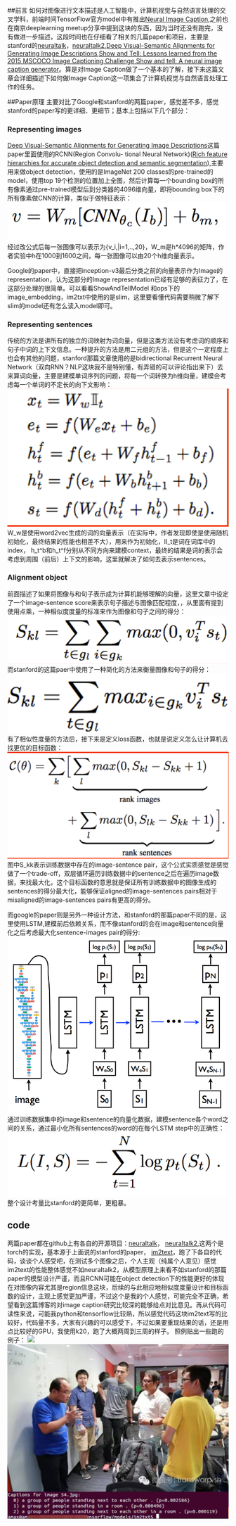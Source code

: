 ##前言
如何对图像进行文本描述是人工智能中，计算机视觉与自然语言处理的交叉学科，前端时间TensorFlow官方model中有推出[Neural Image Caption](https://github.com/tensorflow/models/tree/master/im2txt),之前也在南京deeplearning meetup分享中提到这块的东西，因为当时还没有跑完，没有做进一步描述，这段时间也在仔细看了相关的几篇paper和项目，主要是stanford的[neuraltalk](https://github.com/karpathy/neuraltalk)，[neuraltalk2](https://github.com/karpathy/neuraltalk2),[Deep Visual-Semantic Alignments for Generating Image Descriptions](http://cs.stanford.edu/people/karpathy/cvpr2015.pdf),[Show and Tell: Lessons learned from the 2015 MSCOCO Image Captioning Challenge](https://arxiv.org/pdf/1609.06647.pdf),[Show and tell: A neural image caption generator](https://arxiv.org/pdf/1411.4555.pdf)。算是对Image Caption做了一个基本的了解，接下来这篇文章会详细描述下如何做Image Caption这一项集合了计算机视觉与自然语言处理工作的任务。

##Paper原理
主要对比了Google和stanford的两篇paper，感觉差不多，感觉stanford的paper写的更详细、更细节；基本上包括以下几个部分：

### Representing images
[Deep Visual-Semantic Alignments for Generating Image Descriptions](http://cs.stanford.edu/people/karpathy/cvpr2015.pdf)这篇paper里面使用的RCNN(Region Convolu- tional Neural Network)([Rich feature hierarchies for accurate object detection and semantic segmentation](https://arxiv.org/pdf/1311.2524v5.pdf)),主要用来做object detection，使用的是ImageNet 200 classes的pre-trained的model，使用top 19个检测的位置加上全图，然后计算每一个bounding box的所有像素通过pre-trained模型后到分类器的4096维向量，即将bounding box下的所有像素做CNN的计算，类似于做特征表示：
![](./images/image_caption_01.png)
经过改公式后每一张图像可以表示为{v_i,|i=1,..,20}，W_m是h*4096的矩阵，作者实验中h在1000到1600之间，每一张图像可以由20个h维向量表示。


Google的paper中，直接把inception-v3最后分类之前的向量表示作为Image的representation，认为这部分的Image representation已经有足够的表征力了，在这部分处理的很简单。可以看看ShowAndTellModel 和ops下的image_embedding，im2txt中使用的是slim，这里要看懂代码需要稍微了解下slim的model还有怎么读入model即可。

### Representing sentences
传统的方法是讲所有的独立的词映射为词向量，但是这类方法没有考虑词的顺序和句子中词的上下文信息。一种提升的方法是用二元组的方法，但是这个一定程度上也会有其他的问题，stanford那篇文章使用的是bidirectional Recurrent Neural Network（双向RNN？NLP这块我不是特别懂，有弄错的可以评论指出来下）去来算词向量，主要是建模单词序列的问题，将每一个词转换为h维向量，建模会考虑每一个单词的不定长的向下文影响：
![](./images/images_caption_BRNN01.png)
W_w是使用word2vec生成的词的向量表示（在实际中，作者发现即使是使用随机初始化，最终结果的性能也相差不大），用来作为初始化，II_t是词在词库中的index， h_t^b和h_t^f分别从不同方向来建模context，最终的结果是词的表示会考虑到周围（前后）上下文的影响，这里就解决了如何去表示sentences。
### Alignment object
前面描述了如果将图像与和句子表示成为计算机能够理解的向量，这里文章中设定了一个image-sentence score来表示句子描述与图像匹配程度，，从[](https://arxiv.org/pdf/1406.5679v1.pdf)里面有提到使用点乘，一种相似度度量的标准来作为图像和句子之间的得分：
![](./images/image-caption-sim01.png)
而stanford的这篇paer中使用了一种简化的方法来衡量图像和句子的得分：
![](./images/image-caption-sim02.png)
有了相似性度量的方法后，接下来是定义loss函数，也就是说定义怎么让计算机去找更优的目标函数：
![](./images/image-caption-loss01.png)
图中S_kk表示训练数据中存在的image-sentence pair，这个公式实质感觉是感觉做了一个trade-off，双层循环遍历训练数据中的sentence之后在遍历image数据，来找最大化，这个目标函数的意思就是保证所有训练数据中的图像生成的sentences的得分最大化，能够保证aligned的image-sentences pairs相对于misaligned的image-sentences pairs有更高的得分。

而google的paper则是另外一种设计方法，和stanford的那篇paper不同的是，这里使用LSTM,建模前后依赖关系，而不像stanford的会在image和sentence向量化之后考虑最大化sentence-images pair的得分:
![](./images/image-caption-overview02.png)
通过训练数据集中的image和sentence的向量化数据，建模sentence各个word之间的关系，通过最小化所有sentences的word的在每个LSTM step中的正确性：
![](./images/image-caption-loss02.png)
整个设计考量比stanford的更简单，更粗暴。

## code
两篇paper都在github上有各自的开源项目：[neuraltalk](https://github.com/karpathy/neuraltalk)， [neuraltalk2](https://github.com/karpathy/neuraltalk2),这两个是torch的实现，基本源于上面说的stanford的paper， [im2text](https://github.com/tensorflow/models/tree/master/im2txt)，跑了下各自的代码，谈谈个人感受吧，在测试多个图像之后，个人主观（纯属个人意见）感觉im2text的性能整体感觉不如neuraltalk2，从模型原理上来看不如stanford的那篇paper的模型设计严谨，而且RCNN可能在object detection下的性能更好的体现在对图像内容尤其是region信息这块，后续的与此相应地相似度度量设计和目标函数的设计，主观上感觉更加严谨，不过这个是我的个人感觉，可能完全不正确，希望看到这篇博客的对image caption研究比较深的能够给点对比意见。再从代码可读性来说，可能我python和tensorflow比较熟，所以感觉代码这块im2text写的比较好，代码量不多，大家有兴趣的可以感受下，不过如果要重现结果的话，还是用点比较好的GPU，我使用k20，跑了大概两周到三周的样子。
照例贴出一些跑的例子：
![](./images/image-caption-result02.png)
![](./images/image-caption-result01.png)